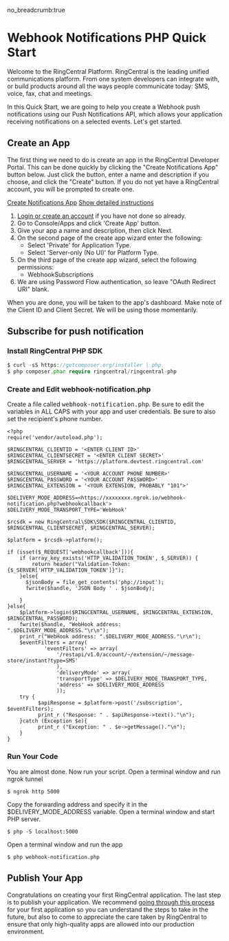 no_breadcrumb:true

# Webhook Notifications PHP Quick Start

Welcome to the RingCentral Platform. RingCentral is the leading unified communications platform. From one system developers can integrate with, or build products around all the ways people communicate today: SMS, voice, fax, chat and meetings.

In this Quick Start, we are going to help you create a Webhook push notifications using our Push Notifications API, which allows your application receiving notifications on a selected events. Let's get started.

## Create an App

The first thing we need to do is create an app in the RingCentral Developer Portal. This can be done quickly by clicking the "Create Notifications App" button below. Just click the button, enter a name and description if you choose, and click the "Create" button. If you do not yet have a RingCentral account, you will be prompted to create one.

<a target="_new" href="https://developer.ringcentral.com/new-app?name=Webhook+Notifications+Quick+Start+App&desc=A+simple+app+to+demo+creating+an+SMS+Notification+RingCentral&public=false&type=ServerOther&carriers=7710,7310,3420&permissions=SubscriptionWebhook&redirectUri=" class="btn btn-primary">Create Notifications App</a>
<a class="btn-link btn-collapse" data-toggle="collapse" href="#create-app-instructions" role="button" aria-expanded="false" aria-controls="create-app-instructions">Show detailed instructions</a>

<div class="collapse" id="create-app-instructions">
<ol>
<li><a href="https://developer.ringcentral.com/login.html#/">Login or create an account</a> if you have not done so already.</li>
<li>Go to Console/Apps and click 'Create App' button.</li>
<li>Give your app a name and description, then click Next.</li>
<li>On the second page of the create app wizard enter the following:
  <ul>
  <li>Select 'Private' for Application Type.</li>
  <li>Select 'Server-only (No UI)' for Platform Type.</li>
  </ul>
  </li>
<li>On the third page of the create app wizard, select the following permissions:
  <ul>
    <li>WebhookSubscriptions</li>
  </ul>
  </li>
<li>We are using Password Flow authentication, so leave "OAuth Redirect URI" blank.</li>
</ol>
</div>

When you are done, you will be taken to the app's dashboard. Make note of the Client ID and Client Secret. We will be using those momentarily.

## Subscribe for push notification

### Install RingCentral PHP SDK

```php
$ curl -sS https://getcomposer.org/installer | php
$ php composer.phar require ringcentral/ringcentral-php
```

### Create and Edit webhook-notification.php

Create a file called <tt>webhook-notification.php</tt>. Be sure to edit the variables in ALL CAPS with your app and user credentials. Be sure to also set the recipient's phone number.

```
<?php
require('vendor/autoload.php');

$RINGCENTRAL_CLIENTID = '<ENTER CLIENT ID>'
$RINGCENTRAL_CLIENTSECRET = '<ENTER CLIENT SECRET>'
$RINGCENTRAL_SERVER = 'https://platform.devtest.ringcentral.com'

$RINGCENTRAL_USERNAME = '<YOUR ACCOUNT PHONE NUMBER>'
$RINGCENTRAL_PASSWORD = '<YOUR ACCOUNT PASSWORD>'
$RINGCENTRAL_EXTENSION = '<YOUR EXTENSION, PROBABLY "101">'

$DELIVERY_MODE_ADDRESS=<https://xxxxxxxx.ngrok.io/webhook-notification.php?webhookcallback'>
$DELIVERY_MODE_TRANSPORT_TYPE='WebHook'

$rcsdk = new RingCentral\SDK\SDK($RINGCENTRAL_CLIENTID, $RINGCENTRAL_CLIENTSECRET, $RINGCENTRAL_SERVER);

$platform = $rcsdk->platform();

if (isset($_REQUEST['webhookcallback'])){
    if (array_key_exists('HTTP_VALIDATION_TOKEN', $_SERVER)) {
        return header("Validation-Token: {$_SERVER['HTTP_VALIDATION_TOKEN']}");
    }else{
      $jsonBody = file_get_contents('php://input');
      fwrite($handle, 'JSON Body ' . $jsonBody);

    }
}else{
    $platform->login($RINGCENTRAL_USERNAME, $RINGCENTRAL_EXTENSION, $RINGCENTRAL_PASSWORD);
    fwrite($handle, "WebHook address: ".$DELIVERY_MODE_ADDRESS."\r\n");
    print_r("WebHook address: ".$DELIVERY_MODE_ADDRESS."\r\n");
    $eventFilters = array(
            'eventFilters' => array(
                '/restapi/v1.0/account/~/extension/~/message-store/instant?type=SMS'
                ),
                'deliveryMode' => array(
                'transportType' => $DELIVERY_MODE_TRANSPORT_TYPE,
                'address' => $DELIVERY_MODE_ADDRESS
                ));
    try {
          $apiResponse = $platform->post('/subscription', $eventFilters);
          print_r ("Response: " . $apiResponse->text()."\n");
    }catch (Exception $e){
          print_r ("Exception: " . $e->getMessage()."\n");
    }
}
```

### Run Your Code

You are almost done. Now run your script.
Open a terminal window and run ngrok tunnel
```bask
$ ngrok http 5000
```
Copy the forwarding address and specify it in the $DELIVERY_MODE_ADDRESS variable.
Open a terminal window and start PHP server.
```bask
$ php -S localhost:5000
```
Open a terminal window and run the app
```bask
$ php webhook-notification.php
```

## Publish Your App

Congratulations on creating your first RingCentral application. The last step is to publish your application. We recommend [going through this process](../basics/publish) for your first application so you can understand the steps to take in the future, but also to come to appreciate the care taken by RingCentral to ensure that only high-quality apps are allowed into our production environment.
